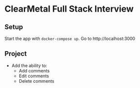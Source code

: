 # ClearMetal Full Stack Interview

## Setup

Start the app with `docker-compose up`. Go to http://localhost:3000

## Project

* Add the ability to:
  - Add comments
  - Edit comments
  - Delete comments
